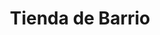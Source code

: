---
title: "Tienda de Barrio"
url: /ciudad-satelite/tienda-de-barrio-avenida-panoramica/
shop: comodidad
---
